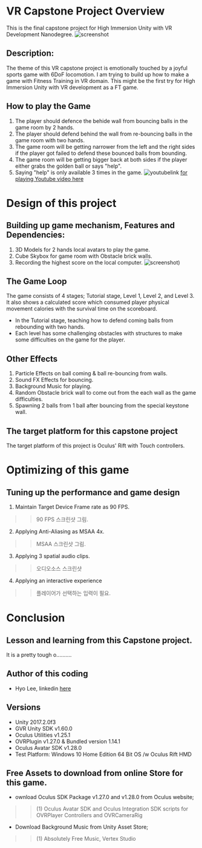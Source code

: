 # VR Capstone Project Overview
This is the final capstone project for High Immersion Unity with VR Development Nanodegree. 
![screenshot](https://github.com/himax25/VR-Capstone/blob/master/Screenshots/VRCapstoneGame_Screenshot0.JPG)

## Description:
The theme of this VR capstone project is emotionally touched by a joyful sports game with 6DoF locomotion. 
I am trying to build up how to make a game with Fitness Training in VR domain. 
This might be the first try for High Immersion Unity with VR development as a FT game.

## How to play the Game
1. The player should defence the behide wall from bouncing balls in the game room by 2 hands.
2. The player should defend behind the wall from re-bouncing balls in the game room with two hands.
3. The game room will be getting narrower from the left and the right sides if the player got failed 
 to defend these bounced balls from bounding.
4. The game room will be getting bigger back at both sides if the player either grabs the golden ball or says "help".
5. Saying "help" is only available 3 times in the game.
![youtubelink](https://github.com/himax25/VR-Capstone/Screenshots/YouTubesitelink.JPG)
[for playing Youtube video here](https://youtu.be/Wb9o5GQAqC8)

# Design of this project
## Building up game mechanism, Features and Dependencies: 
1. 3D Models for 2 hands local avatars to play the game.
2. Cube Skybox for game room with Obstacle brick walls.
3. Recording the highest score on the local computer.
![screenshot](https://github.com/himax25/VR-Capstone/blob/master/Screenshots/VRCapstoneGame_Screenshot1.JPG))

## The Game Loop
The game consists of 4 stages; Tutorial stage, Level 1, Level 2, and Level 3. It also shows a calculated score 
which consumed player physical movement calories with the survival time on the scoreboard. 
* In the Tutorial stage, teaching how to defend coming balls from rebounding with two hands.
* Each level has some challenging obstacles with structures to make some difficulties on the game for the player.

## Other Effects
1. Particle Effects on ball coming & ball re-bouncing from walls.
2. Sound FX Effects for bouncing.
3. Background Music for playing.
4. Random Obstacle brick wall to come out from the each wall as the game difficulties.
5. Spawning 2 balls from 1 ball after bouncing from the special keystone wall.
 
## The target platform for this capstone project
The target platform of this project is Oculus' Rift with Touch controllers.

# Optimizing of this game
## Tuning up the performance and game design
1. Maintain Target Device Frame rate as 90 FPS.
>> 90 FPS 스크린샷 그림.
2. Applying Anti-Aliasing as MSAA 4x.
>> MSAA 스크린샷 그림.
3. Applying 3 spatial audio clips.
>> 오디오소스 스크린샷
4. Applying an interactive experience  
>> 플레이어가 선택하는 입력이 필요.

# Conclusion
## Lesson and learning from this Capstone project.
It is a pretty tough o..........

## **Author of this coding**
* Hyo Lee, linkedin [here](https://www.linkedin.com/in/hyomaxlee/)
 
## Versions
- Unity 2017.2.0f3
- GVR Unity SDK v1.60.0
- Oculus Utilities v1.25.1 
- OVRPlugin v1.27.0 & Bundled version 1.14.1 
- Oculus Avatar SDK v1.28.0
- Test Platform: Windows 10 Home Edition 64 Bit OS /w Oculus Rift HMD

## Free Assets to download from online Store for this game. 
- ownload Oculus SDK Package v1.27.0 and v1.28.0 from Oculus website;
>> (1) Oculus Avatar SDK and Oculus Integration SDK scripts for OVRPlayer Controllers and OVRCameraRig
- Download Background Music from Unity Asset Store;
>> (1) Absolutely Free Music, Vertex Studio
